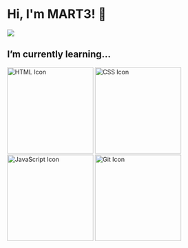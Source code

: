 <h1>Hi, I&#39;m MART3! 👋</h1>
<a href="https://mail.google.com/mail/u/0/#inbox?compose=GTvVlcSHxjNSNTcZrzsXPbbJpzgXlgRQRNsvGfhRDBDZqLCDzCVrWrhRWQRPLMTHcdnDbBZlnNfTn"><img src="https://img.shields.io/static/v1?label=Gmail&logo=gmail&labelColor=fff&message=goddmartee&color=red" /></a>

<h2>I’m currently learning...</h2>
<p>
  <img height="200" src="https://i.ibb.co/zHFJPD0/html-icon.png" alt="HTML Icon" />
  <img height="200" src="https://i.ibb.co/k2ZkrN5/css-icon.png" alt="CSS Icon" />
  <img height="200" src="https://i.ibb.co/9bWRN4w/javascript-icon.png" alt="JavaScript Icon" />
  <img height="200" src="https://i.ibb.co/HP8Xj8q/git-icon.png" alt="Git Icon" />
</p>

<!---
- 👋 Hi, I’m @goddmartee
- 👀 I’m interested in ...
- 🌱 I’m currently learning ...
- 💞️ I’m looking to collaborate on ...
- 
--->
